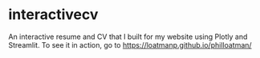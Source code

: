 # interactivecv

An interactive resume and CV that I built for my website using Plotly and Streamlit. To see it in action, go to https://loatmanp.github.io/philloatman/
